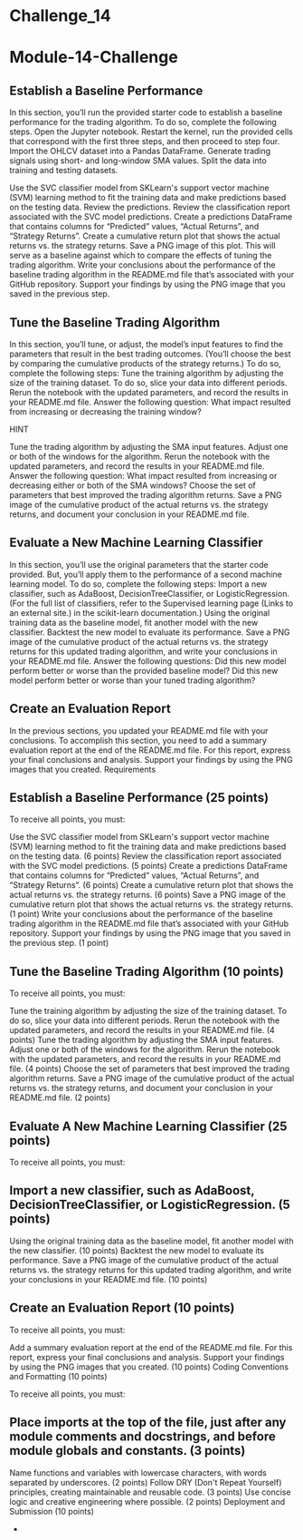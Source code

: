 # Challenge_14


# Module-14-Challenge

## Establish a Baseline Performance

In this section, you’ll run the provided starter code to establish a baseline performance for the trading algorithm. To do so, complete the following steps.
Open the Jupyter notebook. Restart the kernel, run the provided cells that correspond with the first three steps, and then proceed to step four.
Import the OHLCV dataset into a Pandas DataFrame.
Generate trading signals using short- and long-window SMA values.
Split the data into training and testing datasets.

Use the SVC classifier model from SKLearn's support vector machine (SVM) learning method to fit the training data and make predictions based on the testing data. Review the predictions.
Review the classification report associated with the SVC model predictions.
Create a predictions DataFrame that contains columns for “Predicted” values, “Actual Returns”, and “Strategy Returns”.
Create a cumulative return plot that shows the actual returns vs. the strategy returns. Save a PNG image of this plot. This will serve as a baseline against which to compare the effects of tuning the trading algorithm.
Write your conclusions about the performance of the baseline trading algorithm in the README.md file that’s associated with your GitHub repository. Support your findings by using the PNG image that you saved in the previous step.

## Tune the Baseline Trading Algorithm

In this section, you’ll tune, or adjust, the model’s input features to find the parameters that result in the best trading outcomes. (You’ll choose the best by comparing the cumulative products of the strategy returns.) To do so, complete the following steps:
Tune the training algorithm by adjusting the size of the training dataset. To do so, slice your data into different periods. Rerun the notebook with the updated parameters, and record the results in your README.md file. Answer the following question: What impact resulted from increasing or decreasing the training window?

HINT

Tune the trading algorithm by adjusting the SMA input features. Adjust one or both of the windows for the algorithm. Rerun the notebook with the updated parameters, and record the results in your README.md file. Answer the following question: What impact resulted from increasing or decreasing either or both of the SMA windows?
Choose the set of parameters that best improved the trading algorithm returns. Save a PNG image of the cumulative product of the actual returns vs. the strategy returns, and document your conclusion in your README.md file.

## Evaluate a New Machine Learning Classifier

In this section, you’ll use the original parameters that the starter code provided. But, you’ll apply them to the performance of a second machine learning model. To do so, complete the following steps:
Import a new classifier, such as AdaBoost, DecisionTreeClassifier, or LogisticRegression. (For the full list of classifiers, refer to the Supervised learning page (Links to an external site.) in the scikit-learn documentation.)
Using the original training data as the baseline model, fit another model with the new classifier.
Backtest the new model to evaluate its performance. Save a PNG image of the cumulative product of the actual returns vs. the strategy returns for this updated trading algorithm, and write your conclusions in your README.md file. Answer the following questions: Did this new model perform better or worse than the provided baseline model? Did this new model perform better or worse than your tuned trading algorithm?

## Create an Evaluation Report

In the previous sections, you updated your README.md file with your conclusions. To accomplish this section, you need to add a summary evaluation report at the end of the README.md file. For this report, express your final conclusions and analysis. Support your findings by using the PNG images that you created.
Requirements

## Establish a Baseline Performance (25 points)

To receive all points, you must:

Use the SVC classifier model from SKLearn's support vector machine (SVM) learning method to fit the training data and make predictions based on the testing data. (6 points)
Review the classification report associated with the SVC model predictions. (5 points)
Create a predictions DataFrame that contains columns for “Predicted” values, “Actual Returns”, and “Strategy Returns”. (6 points)
Create a cumulative return plot that shows the actual returns vs. the strategy returns. (6 points)
Save a PNG image of the cumulative return plot that shows the actual returns vs. the strategy returns. (1 point)
Write your conclusions about the performance of the baseline trading algorithm in the README.md file that’s associated with your GitHub repository. Support your findings by using the PNG image that you saved in the previous step. (1 point)


## Tune the Baseline Trading Algorithm (10 points)

To receive all points, you must:

Tune the training algorithm by adjusting the size of the training dataset. To do so, slice your data into different periods. Rerun the notebook with the updated parameters, and record the results in your README.md file. (4 points)
Tune the trading algorithm by adjusting the SMA input features. Adjust one or both of the windows for the algorithm. Rerun the notebook with the updated parameters, and record the results in your README.md file. (4 points)
Choose the set of parameters that best improved the trading algorithm returns. Save a PNG image of the cumulative product of the actual returns vs. the strategy returns, and document your conclusion in your README.md file. (2 points)

## Evaluate A New Machine Learning Classifier (25 points)

To receive all points, you must:

## Import a new classifier, such as AdaBoost, DecisionTreeClassifier, or LogisticRegression. (5 points)
Using the original training data as the baseline model, fit another model with the new classifier. (10 points)
Backtest the new model to evaluate its performance. Save a PNG image of the cumulative product of the actual returns vs. the strategy returns for this updated trading algorithm, and write your conclusions in your README.md file. (10 points)

## Create an Evaluation Report (10 points)

To receive all points, you must:

Add a summary evaluation report at the end of the README.md file. For this report, express your final conclusions and analysis. Support your findings by using the PNG images that you created. (10 points)
Coding Conventions and Formatting (10 points)

To receive all points, you must:

## Place imports at the top of the file, just after any module comments and docstrings, and before module globals and constants. (3 points)
Name functions and variables with lowercase characters, with words separated by underscores. (2 points)
Follow DRY (Don't Repeat Yourself) principles, creating maintainable and reusable code. (3 points)
Use concise logic and creative engineering where possible. (2 points)
Deployment and Submission (10 points)


+